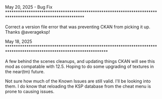May 20, 2025 - Bug Fix ************************************************************************************************************

Correct a version file error that was preventing CKAN from picking it up.  Thanks @averageksp!

May 18, 2025 ***********************************************************************************************************************

A few behind the scenes cleanups, and updating things CKAN will see this mod as compatable with 12.5.  Hoping to do some upgrading 
of textures in the near(tm) future.

Not sure how much of the Known Issues are still valid.  I'll be looking into them.  I do know that reloading the KSP database from 
the cheat menu is prone to causing issues.
